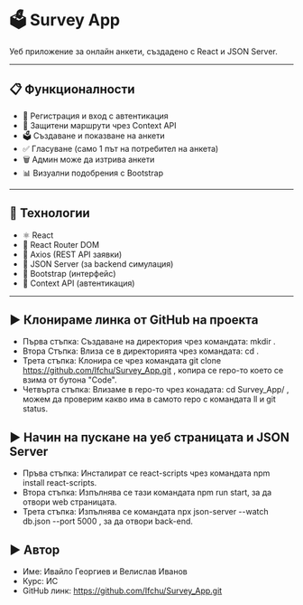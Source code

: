 # 🗳️ Survey App

Уеб приложение за онлайн анкети, създадено с React и JSON Server.

---

## 📋 Функционалности

- 🔐 Регистрация и вход с автентикация
- 🧠 Защитени маршрути чрез Context API
- 🗳️ Създаване и показване на анкети
- ✅ Гласуване (само 1 път на потребител на анкета)
- 🗑️ Админ може да изтрива анкети
- 📊 Визуални подобрения с Bootstrap

---

## 🚀 Технологии

- ⚛️ React
- 🧩 React Router DOM
- 📡 Axios (REST API заявки)
- 📁 JSON Server (за backend симулация)
- 🎨 Bootstrap (интерфейс)
- 🧠 Context API (автентикация)


---

## ▶️  Клонираме линка от GitHub на проекта
-	Първа стъпка: Създаване на директория чрез командата: mkdir <name>.
-	Втора Стъпка: Влиза се в директорията чрез командата: cd <name>.
-	Трета стъпка: Клонира се чрез командата git clone https://github.com/Ifchu/Survey_App.git , копира се repo-то което се взима от бутона "Code". 
-	Четвърта стъпка: Влизаме в repo-то чрез конадата: cd Survey_App/ , можем да проверим какво има в самото repo с командата ll  и git status.

## ▶️ Начин на пускане на уеб страницата и JSON Server
- Пръва стъпка: Инсталират се react-scripts чрез командата  npm install react-scripts.
- Втора стъпка: Изпълнява се тази командата npm run start, за да отвори web страницата.
- Трета стъпка: Изпълнява се командата npx json-server --watch db.json --port 5000 , за да отвори back-end.


## ▶️ Автор
-	Име: Ивайло Георгиев и Велислав Иванов 
-	Курс: ИС
-	GitHub линк: https://github.com/Ifchu/Survey_App.git